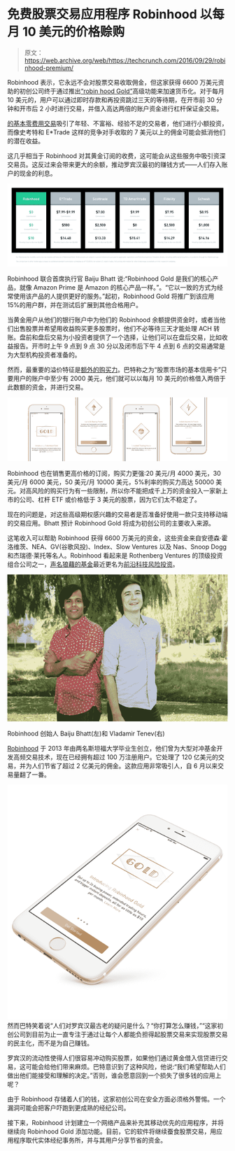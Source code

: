 # 免费股票交易应用程序 Robinhood 以每月 10 美元的价格赊购 

> 原文：<https://web.archive.org/web/https://techcrunch.com/2016/09/29/robinhood-premium/>

Robinhood 表示，它永远不会对股票交易收取佣金，但这家获得 6600 万美元资助的初创公司终于通过推出[“robin hood Gold”](https://web.archive.org/web/20221128094432/http://blog.robinhood.com/news/2016/9/28/robinhood-gold)高级功能来加速货币化。对于每月 10 美元的，用户可以通过即时存款和再投资跳过三天的等待期，在开市前 30 分钟和开市后 2 小时进行交易，并借入高达两倍的账户资金进行杠杆保证金交易。

[的基本零费用交易](https://web.archive.org/web/20221128094432/https://beta.techcrunch.com/2014/12/11/robinhood-free-stock-trading/)吸引了年轻、不富裕、经验不足的交易者，他们进行小额投资，而像史考特和 E*Trade 这样的竞争对手收取的 7 美元以上的佣金可能会抵消他们的潜在收益。

这几乎相当于 Robinhood 对其黄金订阅的收费，这可能会从这些服务中吸引资深交易员。这反过来会带来更大的余额，推动罗宾汉最初的赚钱方式——人们存入账户的现金的利息。

![pricing-chart](img/4eeba72b43e72f3ced8b89646be3e3dd.png)

Robinhood 联合首席执行官 Baiju Bhatt 说:“Robinhood Gold 是我们的核心产品，就像 Amazon Prime 是 Amazon 的核心产品一样。”。“它以一致的方式为经常使用该产品的人提供更好的服务。”起初，Robinhood Gold 将推广到该应用 15%的用户群，并在测试后扩展到其他合格用户。

当黄金用户从他们的银行账户中为他们的 Robinhood 余额提供资金时，或者当他们出售股票并希望用收益购买更多股票时，他们不必等待三天才能处理 ACH 转账。盘前和盘后交易为小投资者提供了一个选择，让他们可以在盘后交易，比如收益报告。开市时上午 9 点到 9 点 30 分以及闭市后下午 4 点到 6 点的交易通常是为大型机构投资者准备的。

然而，最重要的溢价特征是[额外的购买力](https://web.archive.org/web/20221128094432/https://support.robinhood.com/hc/en-us/articles/213262686)。巴特称之为“股票市场的基本信用卡”只要用户的账户中至少有 2000 美元，他们就可以以每月 10 美元的价格借入两倍于此数额的资金，并进行交易。

![robinhood-gold-features](img/fdd6d48ff0e341655e98c5cdbba192f0.png)

Robinhood 也在销售更高价格的订阅，购买力更强:20 美元/月 4000 美元，30 美元/月 6000 美元，50 美元/月 10000 美元，5%利率的购买力高达 50000 美元。对高风险的购买行为有一些限制，所以你不能把成千上万的资金投入一家新上市的公司、杠杆 ETF 或价格低于 3 美元的股票，因为它们太不稳定了。

现在的问题是，对这些高级期权感兴趣的交易者是否准备好使用一款只支持移动端的交易应用。Bhatt 预计 Robinhood Gold 将成为初创公司的主要收入来源。

这笔收入可以帮助 Robinhood 获得 6600 万美元的资金，这些资金来自安德森·霍洛维茨、NEA、GV(谷歌风投)、Index、Slow Ventures 以及 Nas、Snoop Dogg 和杰瑞德·莱托等名人。Robinhood 看起来是 Rothenberg Ventures 的顶级投资组合公司之一，[声名狼藉的基金](https://web.archive.org/web/20221128094432/https://beta.techcrunch.com/2016/08/18/at-rothenberg-ventures-the-rise-and-fall-of-a-virtual-gatsby/)最近更名为[前沿科技风险投资](https://web.archive.org/web/20221128094432/https://beta.techcrunch.com/2016/09/20/mike-rothenberg-allegedly-wired-5-2-million-from-silicon-valley-bank-without-investor-permission/)。

![Robinhood founders Baiju Bhatt (left) and Vladamir Tenev (right)](img/8c3d5a01997b877530a265611e1725fe.png)

Robinhood 创始人 Baiju Bhatt(左)和 Vladamir Tenev(右)

[Robinhood](https://web.archive.org/web/20221128094432/https://www.robinhood.com/) 于 2013 年由两名斯坦福大学毕业生创立，他们曾为大型对冲基金开发高频交易技术，现在已经拥有超过 100 万注册用户。它处理了 120 亿美元的交易，并为人们节省了超过 2 亿美元的佣金。这款应用非常吸引人，自 6 月以来交易量翻了一番。

![robinhood-gold](img/e83694a41d43b4cf15c61ac23643cce4.png)然而巴特笑着说“人们对罗宾汉最古老的疑问是什么？“你打算怎么赚钱，”“这家初创公司到目前为止一直专注于通过让每个人都能负担得起股票交易来实现股票交易的民主化，而不是为自己赚钱。

罗宾汉的流动性使得人们很容易冲动购买股票，如果他们通过黄金借入信贷进行交易，这可能会给他们带来麻烦。巴特意识到了这种风险，他说:“我们希望帮助人们做出他们能接受和理解的决定。”否则，谁会愿意回到一个损失了很多钱的应用上呢？

由于 Robinhood 存储着人们的钱，这家初创公司在安全方面必须格外警惕。一个漏洞可能会把客户吓跑到更成熟的经纪公司。

接下来，Robinhood 计划建立一个网络产品来补充其移动优先的应用程序，并将继续向 Robinhood Gold 添加功能。目前，它的软件将继续蚕食股票交易，用应用程序取代实体经纪事务所，并与其用户分享节省的资金。
